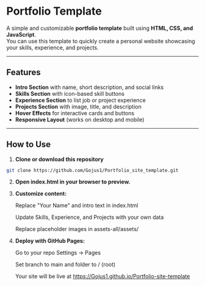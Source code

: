 # Portfolio Template

A simple and customizable **portfolio template** built using **HTML, CSS, and JavaScript**.  
You can use this template to quickly create a personal website showcasing your skills, experience, and projects.

---

## Features

- **Intro Section** with name, short description, and social links  
- **Skills Section** with icon-based skill buttons  
- **Experience Section** to list job or project experience  
- **Projects Section** with image, title, and description  
- **Hover Effects** for interactive cards and buttons  
- **Responsive Layout** (works on desktop and mobile)

---

## How to Use

1. **Clone or download this repository**

```bash
git clone https://github.com/Gojus1/Portfolio_site_template.git
```
2. **Open index.html in your browser to preview.**

3. **Customize content:**

    Replace "Your Name" and intro text in index.html

    Update Skills, Experience, and Projects with your own data

    Replace placeholder images in assets-all/assets/

4. **Deploy with GitHub Pages:**

    Go to your repo Settings → Pages

    Set branch to main and folder to / (root)

    Your site will be live at https://Gojus1.github.io/Portfolio-site-template
